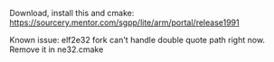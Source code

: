 Download, install this and cmake: https://sourcery.mentor.com/sgpp/lite/arm/portal/release1991

Known issue: elf2e32 fork can't handle double quote path right now. Remove it in ne32.cmake